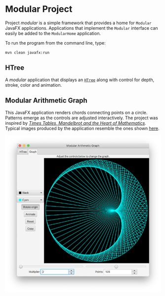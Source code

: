 # Modular Project

Project *modular* is a simple framework that provides a home for `Modular` JavaFX applications. Applications that implement the `Modular` interface can easily be added to the `ModularHome` application.

To run the program from the command line, type:

    mvn clean javafx:run

## HTree

A *modular* application that displays an [`HTree`](https://en.wikipedia.org/wiki/H_tree) along with control for depth, stroke, color and animation.

## Modular Arithmetic Graph

This JavaFX application renders chords connecting points on a circle. Patterns emerge as the controls are adjusted interactively. The project was inspired by [_Times Tables, Mandelbrot and the Heart of Mathematics_](https://www.youtube.com/watch?v=qhbuKbxJsk8). Typical images produced by the application resemble the ones shown [here](https://github.com/Tonumoy/Modular-Arithmetic-on-a-Circle-in-Python).

![ModularApp.png](https://github.com/trashgod/modular/blob/master/ModularApp.png)
